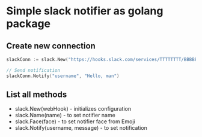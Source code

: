 # Simple slack notifier as golang package

## Create new connection

```go
slackConn := slack.New("https://hooks.slack.com/services/TTTTTTTT/BBBBBBBB/bi43fdi347bdi3b4bf")

// Send notification
slackConn.Notify("username", "Hello, man")
```

## List all methods

* slack.New(webHook) - initializes configuration
* slack.Name(name) - to set notifier name
* slack.Face(face) - to set notifier face from Emoji
* slack.Notify(username, message) - to set notification